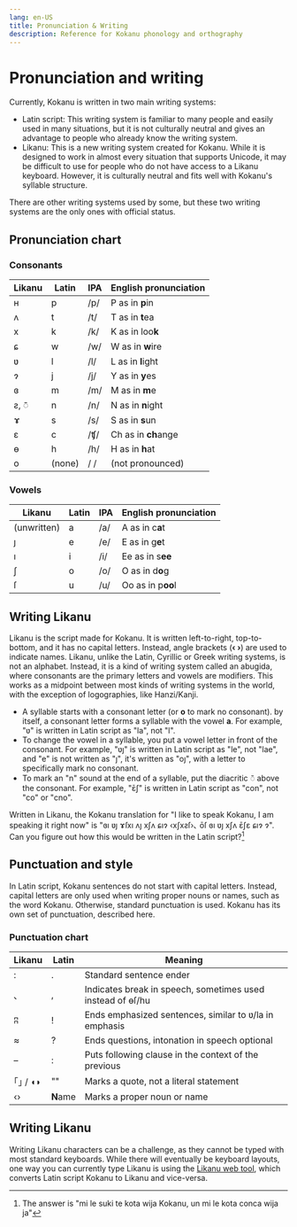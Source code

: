 ```yaml
---
lang: en-US
title: Pronunciation & Writing
description: Reference for Kokanu phonology and orthography
---
```

# Pronunciation and writing

Currently, Kokanu is written in two main writing systems:
- Latin script: This writing system is familiar to many people and easily used in many situations, but it is not culturally neutral and gives an advantage to people who already know the writing system.
- Likanu: This is a new writing system created for Kokanu. While it is designed to work in almost every situation that supports Unicode, it may be difficult to use for people who do not have access to a Likanu keyboard. However, it is culturally neutral and fits well with Kokanu's syllable structure.

There are other writing systems used by some, but these two writing systems are the only ones with official status.

## Pronunciation chart

### Consonants
| Likanu     | Latin | IPA | English pronunciation |
|------------|-------|-----|------------------------|
|ʜ           |p      |/p/  | P as in **p**in        |
|ʌ           |t      |/t/  | T as in **t**ea        |
|x           |k      |/k/  | K as in loo**k**       |
|ɕ           |w      |/w/  | W as in **w**ire       |
|ʋ           |l      |/l/  | L as in **l**ight      |
|ɂ           |j      |/j/  | Y as in **y**es        |
|ɞ           |m      |/m/  | M as in **m**e         |
|ƨ, ◌̄        |n      |/n/  | N as in **n**ight      |
|ɤ           |s      |/s/  | S as in **s**un        |
|ɛ           |c      |/ʧ/  | Ch as in **ch**ange    |
|ɵ           |h      |/h/  | H as in **h**at        |
|o           |(none) |/ /  | (not pronounced)       |

### Vowels
| Likanu     | Latin | IPA | English pronunciation |
|------------|-------|-----|------------------------|
|(unwritten) |a      |/a/  | A as in c**a**t        |
|ȷ           |e      |/e/  | E as in g**e**t        |
|ı           |i      |/i/  | Ee as in s**ee**       |
|ʃ           |o      |/o/  | O as in d**o**g        |
|ſ           |u      |/u/  | Oo as in p**oo**l      |

## Writing Likanu
Likanu is the script made for Kokanu. It is written left-to-right, top-to-bottom, and it has no capital letters. Instead, angle brackets (**‹ ›**) are used to indicate names.
Likanu, unlike the Latin, Cyrillic or Greek writing systems, is not an alphabet. Instead, it is a kind of writing system called an abugida, where consonants are the primary letters and vowels are modifiers. This works as a midpoint between most kinds of writing systems in the world, with the exception of logographies, like Hanzi/Kanji.

- A syllable starts with a consonant letter (or **o** to mark no consonant). by itself, a consonant letter forms a syllable with the vowel **a**. For example, "ʋ" is written in Latin script as "la", not "l".
- To change the vowel in a syllable, you put a vowel letter in front of the consonant. For example, "ʋȷ" is written in Latin script as "le", not "lae", and "e" is not written as "ȷ", it's written as "oȷ", with a letter to specifically mark no consonant.
- To mark an "n" sound at the end of a syllable, put the diacritic ◌̄ above the consonant. For example, "ɛ̄ʃ" is written in Latin script as "con", not "co" or "cno".

Written in Likanu, the Kokanu translation for "I like to speak Kokanu, I am speaking it right now" is "ɞı ʋȷ ɤſxı ʌȷ xʃʌ ɕıɂ ‹xʃxƨſ›､ ōſ ɞı ʋȷ xʃʌ ɛ̄ʃɛ ɕıɂ ɂ".
Can you figure out how this would be written in the Latin script?[^note]

## Punctuation and style

In Latin script, Kokanu sentences do not start with capital letters. Instead, capital letters are only used when writing proper nouns or names, such as the word Kokanu. Otherwise, standard punctuation is used.
Kokanu has its own set of punctuation, described here.

### Punctuation chart
| Likanu | Latin   | Meaning                                                   |
|--------|---------|-----------------------------------------------------------|
|:       |.        |Standard sentence ender                                    |
|､       |,        |Indicates break in speech, sometimes used instead of ɵſ/hu |
|ʭ       |!        |Ends emphasized sentences, similar to ʋ/la in emphasis     |
|≈       |?        |Ends questions, intonation in speech optional              |
|–       |:        |Puts following clause in the context of the previous       |
|｢｣ / ◖◗ |""       |Marks a quote, not a literal statement                     |
|‹›      |**N**ame |Marks a proper noun or name                                |

## Writing Likanu

Writing Likanu characters can be a challenge, as they cannot be typed with most standard keyboards. While there will eventually be keyboard layouts, one way you can currently type Likanu is using the [Likanu web tool](https://likanu.kokanu.com/), which converts Latin script Kokanu to Likanu and vice-versa.

[^note]: The answer is "mi le suki te kota wija Kokanu, un mi le kota conca wija ja"

